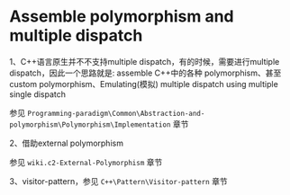 # Assemble polymorphism and multiple dispatch

1、C++语言原生并不不支持multiple dispatch，有的时候，需要进行multiple dispatch，因此一个思路就是: assemble C++中的各种 polymorphism、甚至custom polymorphism、Emulating(模拟) multiple dispatch using multiple single dispatch

参见 `Programming-paradigm\Common\Abstraction-and-polymorphism\Polymorphism\Implementation` 章节

2、借助external polymorphism

参见 `wiki.c2-External-Polymorphism` 章节

3、visitor-pattern，参见 `C++\Pattern\Visitor-pattern` 章节